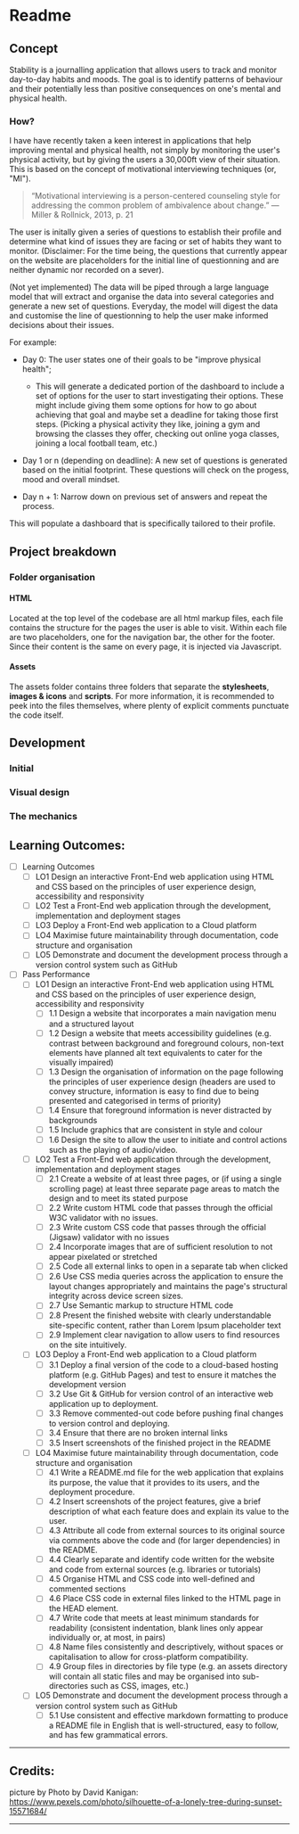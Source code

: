 

# Readme
## Concept

Stability is a journalling application that allows users to track and monitor day-to-day habits and moods. 
The goal is to identify patterns of behaviour and their potentially less than positive consequences on one's mental and physical health.

### How? 

I have have recently taken a keen interest in applications that help improving mental and physical health, not simply by monitoring the user's physical activity,
but by giving the users a 30,000ft view of their situation. This is based on the concept of motivational interviewing techniques (or, "MI"). 

> “Motivational interviewing is a person-centered counseling style for addressing the common problem of ambivalence about change.”
> —Miller & Rollnick, 2013, p. 21

The user is initally given a series of questions to establish their profile and determine what kind of issues they are facing or set of habits they want to monitor.
(Disclaimer: For the time being, the questions that currently appear on the website are placeholders for the initial line of questionning and are neither dynamic nor recorded on a sever).

(Not yet implemented)
The data will be piped through a large language model that will extract and organise the data into several categories and generate a new set of questions.
Everyday, the model will digest the data and customise the line of questionning to help the user make informed decisions about their issues.

For example: 
- Day 0: The user states one of their goals to be "improve physical health";
  - This will generate a dedicated portion of the dashboard to include a set of options for the user to start investigating their options.
    These might include giving them some options for how to go about achieving that goal and maybe set a deadline for taking those first steps.
    (Picking a physical activity they like, joining a gym and browsing the classes they offer, checking out online yoga classes, joining a local football team, etc.)
    
- Day 1 or n (depending on deadline): A new set of questions is generated based on the initial footprint. These questions will check on the progess, mood and overall mindset.
  
- Day n + 1: Narrow down on previous set of answers and repeat the process.
  
This will populate a dashboard that is specifically tailored to their profile.

## Project breakdown

### Folder organisation

#### HTML

Located at the top level of the codebase are all html markup files, each file contains the structure for the pages the user is able to visit.
Within each file are two placeholders, one for the navigation bar, the other for the footer. Since their content is the same on every page,
it is injected via Javascript.

#### Assets

The assets folder contains three folders that separate the **stylesheets**, **images & icons** and **scripts**.
For more information, it is recommended to peek into the files themselves, where plenty of explicit comments punctuate the code itself.


## Development

### Initial


### Visual design


### The mechanics




## Learning Outcomes:

- [ ] Learning Outcomes
  - [ ] LO1 Design an interactive Front-End web application using HTML and CSS based on the principles of user experience design, accessibility and responsivity
  - [ ] LO2 Test a Front-End web application through the development, implementation and deployment stages
  - [ ] LO3 Deploy a Front-End web application to a Cloud platform
  - [ ] LO4 Maximise future maintainability through documentation, code structure and organisation
  - [ ] LO5 Demonstrate and document the development process through a version control system such as GitHub

- [ ] Pass Performance
  - [ ] LO1 Design an interactive Front-End web application using HTML and CSS based on the principles of user experience design, accessibility and responsivity
    - [ ] 1.1 Design a website that incorporates a main navigation menu and a structured layout
    - [ ] 1.2 Design a website that meets accessibility guidelines (e.g. contrast between background and foreground colours, non-text elements have planned alt text equivalents to cater for the visually impaired)
    - [ ] 1.3 Design the organisation of information on the page following the principles of user experience design (headers are used to convey structure, information is easy to find due to being presented and categorised in terms of priority)
    - [ ] 1.4 Ensure that foreground information is never distracted by backgrounds
    - [ ] 1.5 Include graphics that are consistent in style and colour
    - [ ] 1.6 Design the site to allow the user to initiate and control actions such as the playing of audio/video.
  - [ ] LO2 Test a Front-End web application through the development, implementation and deployment stages
    - [ ] 2.1 Create a website of at least three pages, or (if using a single scrolling page) at least three separate page areas to match the design and to meet its stated purpose
    - [ ] 2.2 Write custom HTML code that passes through the official W3C validator with no issues.
    - [ ] 2.3 Write custom CSS code that passes through the official (Jigsaw) validator with no issues
    - [ ] 2.4 Incorporate images that are of sufficient resolution to not appear pixelated or stretched
    - [ ] 2.5 Code all external links to open in a separate tab when clicked
    - [ ] 2.6 Use CSS media queries across the application to ensure the layout changes appropriately and maintains the page's structural integrity across device screen sizes.
    - [ ] 2.7 Use Semantic markup to structure HTML code
    - [ ] 2.8 Present the finished website with clearly understandable site-specific content, rather than Lorem Ipsum placeholder text
    - [ ] 2.9 Implement clear navigation to allow users to find resources on the site intuitively.
  - [ ] LO3 Deploy a Front-End web application to a Cloud platform
    - [ ] 3.1 Deploy a final version of the code to a cloud-based hosting platform (e.g. GitHub Pages) and test to ensure it matches the development version
    - [ ] 3.2 Use Git & GitHub for version control of an interactive web application up to deployment.
    - [ ] 3.3 Remove commented-out code before pushing final changes to version control and deploying.
    - [ ] 3.4 Ensure that there are no broken internal links
    - [ ] 3.5 Insert screenshots of the finished project in the README
  - [ ] LO4 Maximise future maintainability through documentation, code structure and organisation
    - [ ] 4.1 Write a README.md file for the web application that explains its purpose, the value that it provides to its users, and the deployment procedure.
    - [ ] 4.2 Insert screenshots of the project features, give a brief description of what each feature does and explain its value to the user.
    - [ ] 4.3 Attribute all code from external sources to its original source via comments above the code and (for larger dependencies) in the README.
    - [ ] 4.4 Clearly separate and identify code written for the website and code from external sources (e.g. libraries or tutorials)
    - [ ] 4.5 Organise HTML and CSS code into well-defined and commented sections
    - [ ] 4.6 Place CSS code in external files linked to the HTML page in the HEAD element.
    - [ ] 4.7 Write code that meets at least minimum standards for readability (consistent indentation, blank lines only appear individually or, at most, in pairs)
    - [ ] 4.8 Name files consistently and descriptively, without spaces or capitalisation to allow for cross-platform compatibility.
    - [ ] 4.9 Group files in directories by file type (e.g. an assets directory will contain all static files and may be organised into sub-directories such as CSS, images, etc.)
  - [ ] LO5 Demonstrate and document the development process through a version control system such as GitHub
    - [ ] 5.1 Use consistent and effective markdown formatting to produce a README file in English that is well-structured, easy to follow, and has few grammatical errors.

___
## Credits:

picture by Photo by David Kanigan: https://www.pexels.com/photo/silhouette-of-a-lonely-tree-during-sunset-15571684/

___
